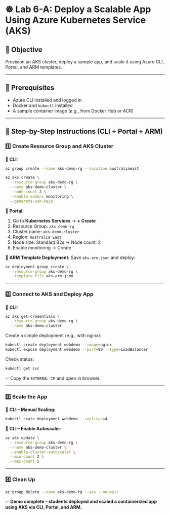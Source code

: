 # ☸️ Lab 6-A: Deploy a Scalable App Using Azure Kubernetes Service (AKS)

## 🎯 Objective

Provision an AKS cluster, deploy a sample app, and scale it using Azure CLI, Portal, and ARM templates.

---

## 🧭 Prerequisites

- Azure CLI installed and logged in
- Docker and `kubectl` installed
- A sample container image (e.g., from Docker Hub or ACR)

---

## 👣 Step-by-Step Instructions (CLI + Portal + ARM)

### 1️⃣ Create Resource Group and AKS Cluster

🔸 **CLI:**

```bash
az group create --name aks-demo-rg --location australiaeast

az aks create \
  --resource-group aks-demo-rg \
  --name aks-demo-cluster \
  --node-count 2 \
  --enable-addons monitoring \
  --generate-ssh-keys
```

🔸 **Portal:**

1. Go to **Kubernetes Services** → **+ Create**
2. Resource Group: `aks-demo-rg`
3. Cluster name: `aks-demo-cluster`
4. Region: `Australia East`
5. Node size: Standard B2s → Node count: 2
6. Enable monitoring → Create

🔸 **ARM Template Deployment:** Save `aks-arm.json` and deploy:

```bash
az deployment group create \
  --resource-group aks-demo-rg \
  --template-file aks-arm.json
```

---

### 2️⃣ Connect to AKS and Deploy App

🔸 **CLI:**

```bash
az aks get-credentials \
  --resource-group aks-demo-rg \
  --name aks-demo-cluster
```

Create a simple deployment (e.g., with nginx):

```bash
kubectl create deployment webdemo --image=nginx
kubectl expose deployment webdemo --port=80 --type=LoadBalancer
```

Check status:

```bash
kubectl get svc
```

✅ Copy the `EXTERNAL-IP` and open in browser.

---

### 3️⃣ Scale the App

🔸 **CLI – Manual Scaling:**

```bash
kubectl scale deployment webdemo --replicas=4
```

🔸 **CLI – Enable Autoscaler:**

```bash
az aks update \
  --resource-group aks-demo-rg \
  --name aks-demo-cluster \
  --enable-cluster-autoscaler \
  --min-count 2 \
  --max-count 5
```

---

### 4️⃣ Clean Up

```bash
az group delete --name aks-demo-rg --yes --no-wait
```

✅ **Demo complete – students deployed and scaled a containerized app using AKS via CLI, Portal, and ARM.**

